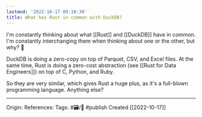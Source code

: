 ```yaml
---
lastmod: '2022-10-17 09:10:30'
title: What has Rust in common with DuckDB?
---
```


I'm constantly thinking about what [[Rust]] and [[DuckDB]] have in common. I'm constantly interchanging them when thinking about one or the other, but why? 🤔

DuckDB is doing a zero-copy on top of Parquet, CSV, and Excel files. At the same time, Rust is doing a zero-cost abstraction (see [[Rust for Data Engineers]]) on top of C, Python, and Ruby. 

So they are very similar, which gives Rust a huge plus, as it's a full-blown programming language. Anything else?

---
Origin: 
References: 
Tags: #🗃/🌻 #publish 
Created [[2022-10-17]]